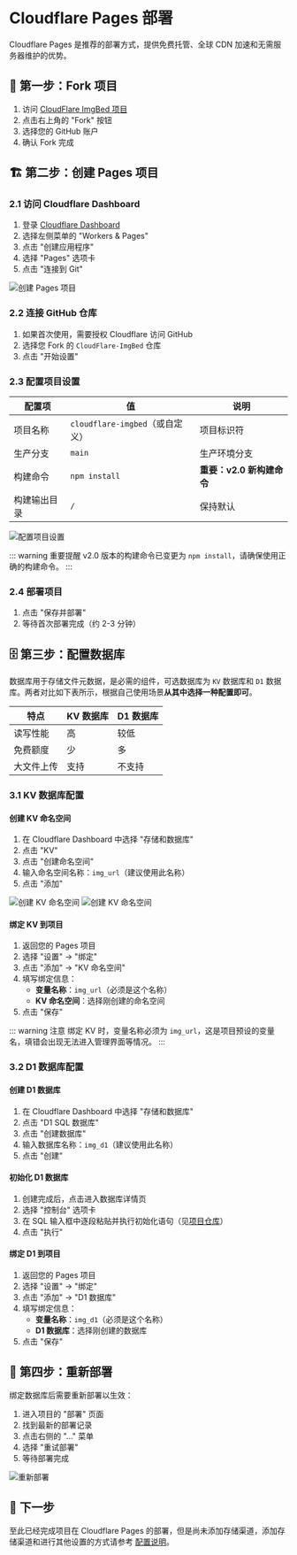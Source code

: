 # Cloudflare Pages 部署

Cloudflare Pages 是推荐的部署方式，提供免费托管、全球 CDN 加速和无需服务器维护的优势。


## 📂 第一步：Fork 项目

1. 访问 [CloudFlare ImgBed 项目](https://github.com/MarSeventh/CloudFlare-ImgBed)
2. 点击右上角的 "Fork" 按钮
3. 选择您的 GitHub 账户
4. 确认 Fork 完成

## 🏗️ 第二步：创建 Pages 项目

### 2.1 访问 Cloudflare Dashboard

1. 登录 [Cloudflare Dashboard](https://dash.cloudflare.com/)
2. 选择左侧菜单的 "Workers & Pages"
3. 点击 "创建应用程序"
4. 选择 "Pages" 选项卡
5. 点击 "连接到 Git"

![创建 Pages 项目](/images/deployment/pages-create.png)

### 2.2 连接 GitHub 仓库

1. 如果首次使用，需要授权 Cloudflare 访问 GitHub
2. 选择您 Fork 的 `CloudFlare-ImgBed` 仓库
3. 点击 "开始设置"

### 2.3 配置项目设置

| 配置项 | 值 | 说明 |
|--------|----|----|
| 项目名称 | `cloudflare-imgbed`（或自定义） | 项目标识符 |
| 生产分支 | `main` | 生产环境分支 |
| 构建命令 | `npm install` | **重要：v2.0 新构建命令** |
| 构建输出目录 | `/` | 保持默认 |

![配置项目设置](/images/deployment/pages-build-config.png)

::: warning 重要提醒
v2.0 版本的构建命令已变更为 `npm install`，请确保使用正确的构建命令。
:::

### 2.4 部署项目

1. 点击 "保存并部署"
2. 等待首次部署完成（约 2-3 分钟）

## 🗄️ 第三步：配置数据库

数据库用于存储文件元数据，是必需的组件，可选数据库为 `KV` 数据库和 `D1` 数据库。两者对比如下表所示，根据自己使用场景**从其中选择一种配置即可**。

| 特点 | KV 数据库 | D1 数据库 |
|------|-----------|-----------|
| 读写性能 | 高 | 较低 |
| 免费额度 | 少 | 多 |
| 大文件上传 | 支持 | 不支持 |

### 3.1 KV 数据库配置

#### 创建 KV 命名空间

1. 在 Cloudflare Dashboard 中选择 "存储和数据库"
2. 点击 "KV"
3. 点击 "创建命名空间"
4. 输入命名空间名称：`img_url`（建议使用此名称）
5. 点击 "添加"

![创建 KV 命名空间](/images/deployment/kv-create.png)
![创建 KV 命名空间](/images/deployment/kv-create-1.png)

#### 绑定 KV 到项目

1. 返回您的 Pages 项目
2. 选择 "设置" → "绑定"
3. 点击 "添加" → "KV 命名空间"
4. 填写绑定信息：
   - **变量名称**：`img_url`（必须是这个名称）
   - **KV 命名空间**：选择刚创建的命名空间
5. 点击 "保存"

::: warning 注意
绑定 KV 时，变量名称必须为 `img_url`，这是项目预设的变量名，填错会出现无法进入管理界面等情况。
:::

### 3.2 D1 数据库配置

#### 创建 D1 数据库

1. 在 Cloudflare Dashboard 中选择 "存储和数据库"
2. 点击 "D1 SQL 数据库"
3. 点击 "创建数据库"
4. 输入数据库名称：`img_d1`（建议使用此名称）
5. 点击 "创建"

#### 初始化 D1 数据库

1. 创建完成后，点击进入数据库详情页
2. 选择 "控制台" 选项卡
3. 在 SQL 输入框中逐段粘贴并执行初始化语句（见[项目仓库](https://github.com/MarSeventh/CloudFlare-ImgBed/blob/main/database/init.sql)）
4. 点击 "执行"

#### 绑定 D1 到项目

1. 返回您的 Pages 项目
2. 选择 "设置" → "绑定"
3. 点击 "添加" → "D1 数据库"
4. 填写绑定信息：
   - **变量名称**：`img_d1`（必须是这个名称）
   - **D1 数据库**：选择刚创建的数据库
5. 点击 "保存"

## 🔄 第四步：重新部署

绑定数据库后需要重新部署以生效：

1. 进入项目的 "部署" 页面
2. 找到最新的部署记录
3. 点击右侧的 "..." 菜单
4. 选择 "重试部署"
5. 等待部署完成

![重新部署](/images/deployment/redeploy.png)

## 🚀 下一步

至此已经完成项目在 Cloudflare Pages 的部署，但是尚未添加存储渠道，添加存储渠道和进行其他设置的方式请参考 [配置说明](/deployment/configuration#🗂%EF%B8%8F-存储渠道配置)。

